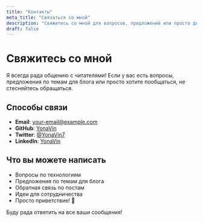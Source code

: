 ```yaml
---
title: "Контакты"
meta_title: "Связаться со мной"
description: "Свяжитесь со мной для вопросов, предложений или просто для общения"
draft: false
---
```


# Свяжитесь со мной

Я всегда рада общению с читателями! Если у вас есть вопросы, предложения по темам для блога или просто хотите пообщаться, не стесняйтесь обращаться.

## Способы связи

- **Email**: [your-email@example.com](mailto:your-email@example.com)
- **GitHub**: [YonaVin](https://github.com/YonaVin)
- **Twitter**: [@YonaVin7](https://x.com/YonaVin7)
- **LinkedIn**: [YonaVin](https://www.linkedin.com/in/yonavin/)

## Что вы можете написать

- Вопросы по технологиям
- Предложения по темам для блога
- Обратная связь по постам
- Идеи для сотрудничества
- Просто приветствие! 👋

Буду рада ответить на все ваши сообщения!
